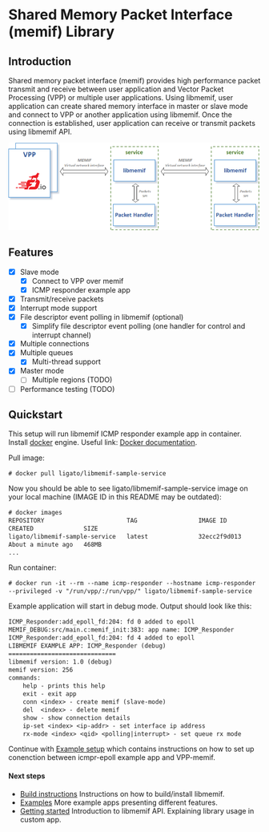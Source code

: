 Shared Memory Packet Interface (memif) Library
==============================================
## Introduction

Shared memory packet interface (memif) provides high performance packet transmit and receive between user application and Vector Packet Processing (VPP) or multiple user applications. Using libmemif, user application can create shared memory interface in master or slave mode and connect to VPP or another application using libmemif. Once the connection is established, user application can receive or transmit packets using libmemif API.

![Architecture](docs/architecture.png)

## Features

- [x] Slave mode
  - [x] Connect to VPP over memif
  - [x] ICMP responder example app
- [x] Transmit/receive packets
- [x] Interrupt mode support
- [x] File descriptor event polling in libmemif (optional)
  - [x] Simplify file descriptor event polling (one handler for control and interrupt channel)
- [x] Multiple connections
- [x] Multiple queues
  - [x] Multi-thread support
- [x] Master mode
	- [ ] Multiple regions (TODO)
- [ ] Performance testing (TODO)

## Quickstart

This setup will run libmemif ICMP responder example app in container. Install [docker](https://docs.docker.com/engine/installation) engine.
Useful link: [Docker documentation](https://docs.docker.com/get-started).

Pull image:
```
# docker pull ligato/libmemif-sample-service
```

Now you should be able to see ligato/libmemif-sample-service image on your local machine (IMAGE ID in this README may be outdated):
```
# docker images
REPOSITORY                       TAG                 IMAGE ID            CREATED              SIZE
ligato/libmemif-sample-service   latest              32ecc2f9d013        About a minute ago   468MB
...
```

Run container:
```
# docker run -it --rm --name icmp-responder --hostname icmp-responder --privileged -v "/run/vpp/:/run/vpp/" ligato/libmemif-sample-service
```
Example application will start in debug mode. Output should look like this:
```
ICMP_Responder:add_epoll_fd:204: fd 0 added to epoll
MEMIF_DEBUG:src/main.c:memif_init:383: app name: ICMP_Responder
ICMP_Responder:add_epoll_fd:204: fd 4 added to epoll
LIBMEMIF EXAMPLE APP: ICMP_Responder (debug)
==============================
libmemif version: 1.0 (debug)
memif version: 256
commands:
	help - prints this help
	exit - exit app
	conn <index> - create memif (slave-mode)
	del  <index> - delete memif
	show - show connection details
	ip-set <index> <ip-addr> - set interface ip address
	rx-mode <index> <qid> <polling|interrupt> - set queue rx mode
```

Continue with [Example setup](examples/ExampleSetup.md) which contains instructions on how to set up conenction between icmpr-epoll example app and VPP-memif.

#### Next steps

- [Build instructions](docs/BuildInstructions.md) Instructions on how to build/install libmemif.
- [Examples](examples/README.md) More example apps presenting different features.
- [Getting started](docs/GettingStarted.md) Introduction to libmemif API. Explaining library usage in custom app.
